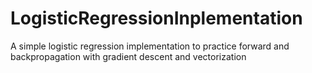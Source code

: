 # LogisticRegressionInplementation
A simple logistic regression implementation to practice forward and backpropagation  with gradient descent and vectorization
